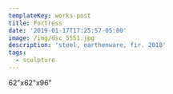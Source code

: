 ```yaml
---
templateKey: works-post
title: Fortress
date: '2019-01-17T17:25:57-05:00'
image: /img/dsc_5551.jpg
description: 'steel, earthenware, fir. 2018'
tags:
  - sculpture
---
```

62"x62"x96"
